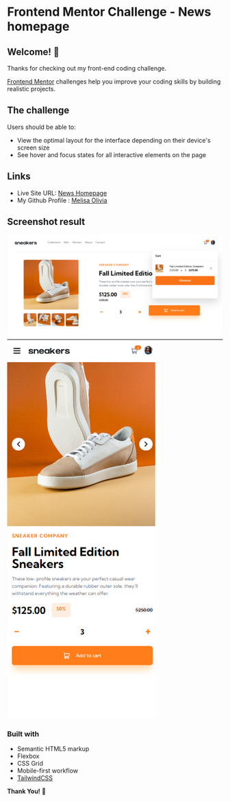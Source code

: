 # Frontend Mentor Challenge - News homepage

## Welcome! 👋

Thanks for checking out my front-end coding challenge.

[Frontend Mentor](https://www.frontendmentor.io) challenges help you improve your coding skills by building realistic projects.

## The challenge

Users should be able to:
- View the optimal layout for the interface depending on their device's screen size
- See hover and focus states for all interactive elements on the page

## Links

- Live Site URL: [News Homepage](https://ecommerce-product-page-seven-delta.vercel.app/)
- My Github Profile : [Melisa Olivia](asdas)

## Screenshot result

![Desktop preview](images/desktop-ss.png)
![Mobile preview](images/mobile-ss.png)

### Built with

- Semantic HTML5 markup
- Flexbox
- CSS Grid
- Mobile-first workflow
- [TailwindCSS](https://tailwindcss.com/)

**Thank You!** 🚀
